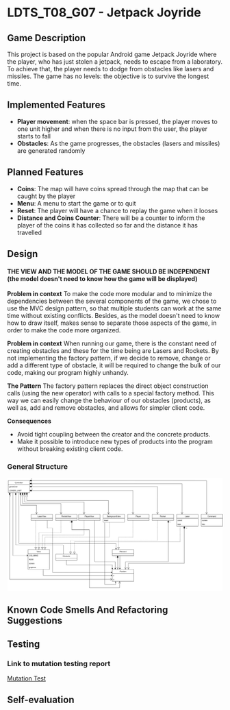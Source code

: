 # LDTS_T08_G07 - Jetpack Joyride

## Game Description

This project is based on the popular Android game Jetpack Joyride where the player, who has just stolen a jetpack, needs to escape from a laboratory. To achieve that, the player needs to dodge from obstacles like lasers and missiles. The game has no levels: the objective is to survive the longest time.

## Implemented Features

- **Player movement**: when the space bar is pressed, the player moves to one unit higher and when there is no input from the user, the player starts to fall
- **Obstacles**: As the game progresses, the obstacles (lasers and missiles) are generated randomly

## Planned Features

- **Coins**: The map will have coins spread through the map that can be caught by the player
- **Menu**: A menu to start the game or to quit
- **Reset**: The player will have a chance to replay the game when it looses
- **Distance and Coins Counter**: There will be a counter to inform the player of the coins it has collected so far and the distance it has travelled

## Design
#### THE VIEW AND THE MODEL OF THE GAME SHOULD BE INDEPENDENT (the model doesn't need to know how the game will be displayed)
**Problem in context**
To make the code more modular and to minimize the dependencies between the several components of the game, we chose to use the MVC design pattern, so that multiple students can work at the same time without existing conflicts. Besides, as the model doesn't need to know how to draw itself, makes sense to separate those aspects of the game, in order to make the code more organized.


**Problem in context**
When running our game, there is the constant need of creating obstacles and these for the time being are Lasers and Rockets. By not implementing the factory pattern, if we decide to remove, change or add a different type of obstacle, it will be required to change the bulk of our code, making our program highly unhandy.

**The Pattern**
The factory pattern replaces the direct object construction calls (using the new operator) with calls to a special factory method. This way we can easily change the behaviour of our obstacles (products), as well as, add and remove obstacles, and allows for simpler client code.

**Consequences**
- Avoid tight coupling between the creator and the concrete products.
- Make it possible to introduce new types of products into the program without breaking existing client code.


### General Structure
![UML Diagram](UML.png)

## Known Code Smells And Refactoring Suggestions

## Testing

### Link to mutation testing report
[Mutation Test](https://github.com/FEUP-LDTS-2021/ldts-project-assignment-g0807/tree/master/build/reports/pitest/202201081711)

## Self-evaluation

